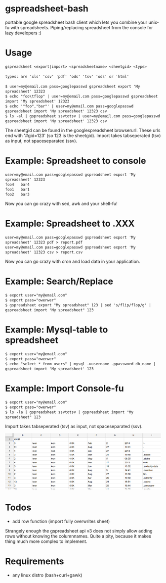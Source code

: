 gspreadsheet-bash
=================

portable google spreadsheet bash client which lets you combine your unix-fu with spreadsheets. Piping/replacing spreadsheet from the console for lazy developers :)

# Usage 
       
    gspreadsheet <export|import> <spreadsheetname> <sheetgid> <type>

    types: are 'xls' 'csv' 'pdf' 'ods' 'tsv' 'ods' or 'html'

    $ user=my@email.com pass=googlepasswd gspreadsheet export 'My spreadsheet' 12323
    $ echo "foo\tflop" | user=my@email.com pass=googlepasswd gspreadsheet import 'My spreadsheet' 12323
    $ echo '"foo","bar"' | user=my@email.com pass=googlepasswd gspreadsheet import 'My spreadsheet' 12323 csv
    $ ls -al | gspreadsheet ssvtotsv | user=my@email.com pass=googlepasswd gspreadsheet import 'My spreadsheet' 12323 csv

The sheetgid can be found in the googlespreadsheet browserurl.
These urls end with '#gid=123' (so 123 is the sheetgid).
Import takes tabseperated (tsv) as input, not spaceseparated (ssv).

# Example: Spreadsheet to console
  
    user=my@email.com pass=googlepasswd gspreadsheet export 'My spreadsheet' 12323
    foo4   bar4
    foo1   bar1
    foo2   bar3

Now you can go crazy with sed, awk and your shell-fu!

# Example: Spreadsheet to .XXX
  
    user=my@email.com pass=googlepasswd gspreadsheet export 'My spreadsheet' 12323 pdf > report.pdf
    user=my@email.com pass=googlepasswd gspreadsheet export 'My spreadsheet' 12323 csv > report.csv

Now you can go crazy with cron and load data in your application.

# Example: Search/Replace 

    $ export user="my@email.com"
    $ export pass="owerwer"
    $ gspreadsheet export "My spreadsheet" 123 | sed 's/flip/flop/g' | gspreadsheet import "My spreadsheet" 123

# Example: Mysql-table to spreadsheet

    $ export user="my@email.com"
    $ export pass="owerwer"
    $ echo "select * from users" | mysql -uusername -ppassword db_name | gspreadsheet import 'My spreadsheet' 123

# Example: Import Console-fu

    $ export user="my@email.com"
    $ export pass="owerwer"
    $ ls -la | gspreadsheet ssvtotsv | gspreadsheet import "My spreadsheet" 123

Import takes tabseperated (tsv) as input, not spaceseparated (ssv).

  <img alt="" src=".res/example.png"/>

# Todos

* add row function (import fully overwrites sheet)

Strangely enough the gspreadsheet api v3 does not simply allow adding rows without knowing the columnnames. Quite a pity, because it makes thing much more complex to implement.

# Requirements

* any linux distro (bash+curl+gawk)

